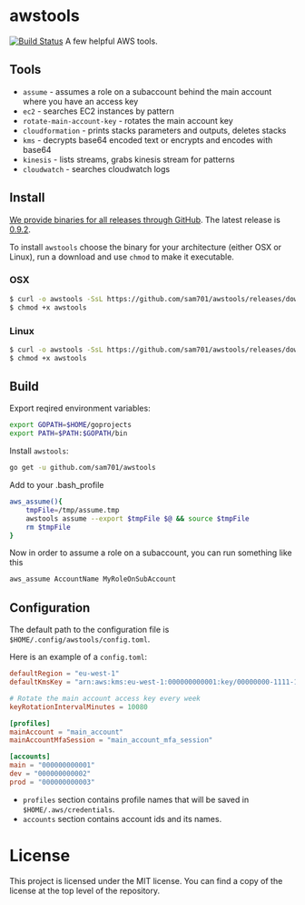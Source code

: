 # awstools
[![Build Status](https://travis-ci.org/sam701/awstools.svg?branch=master)](https://travis-ci.org/sam701/awstools) A few helpful AWS tools.

## Tools
* `assume` - assumes a role on a subaccount behind the main account where you have an access key
* `ec2` - searches EC2 instances by pattern
* `rotate-main-account-key` - rotates the main account key
* `cloudformation` - prints stacks parameters and outputs, deletes stacks
* `kms` - decrypts base64 encoded text or encrypts and encodes with base64
* `kinesis` - lists streams, grabs kinesis stream for patterns
* `cloudwatch` - searches cloudwatch logs

## Install

[We provide binaries for all releases through GitHub](https://github.com/sam701/awstools/releases). The latest release is [0.9.2](https://github.com/sam701/awstools/releases/latest).

To install `awstools` choose the binary for your architecture (either OSX or Linux), run a download and use `chmod` to make it executable.

### OSX

```sh
$ curl -o awstools -SsL https://github.com/sam701/awstools/releases/download/0.9.2/awstools_darwin_amd64
$ chmod +x awstools
```

### Linux

```sh
$ curl -o awstools -SsL https://github.com/sam701/awstools/releases/download/0.9.2/awstools_linux_amd64
$ chmod +x awstools
```

## Build
Export reqired environment variables:
```sh
export GOPATH=$HOME/goprojects
export PATH=$PATH:$GOPATH/bin
```

Install `awstools`:
```sh
go get -u github.com/sam701/awstools
```

Add to your .bash_profile
```sh
aws_assume(){
	tmpFile=/tmp/assume.tmp
	awstools assume --export $tmpFile $@ && source $tmpFile
	rm $tmpFile
}
```
Now in order to assume a role on a subaccount, you can run something like this
```sh
aws_assume AccountName MyRoleOnSubAccount
```


## Configuration
The default path to the configuration file is `$HOME/.config/awstools/config.toml`.

Here is an example of a `config.toml`:
```toml
defaultRegion = "eu-west-1"
defaultKmsKey = "arn:aws:kms:eu-west-1:000000000001:key/00000000-1111-1111-2222-333333333333"

# Rotate the main account access key every week
keyRotationIntervalMinutes = 10080

[profiles]
mainAccount = "main_account"
mainAccountMfaSession = "main_account_mfa_session"

[accounts]
main = "000000000001"
dev = "000000000002"
prod = "000000000003"
```

* `profiles` section contains profile names that will be saved in `$HOME/.aws/credentials`.
* `accounts` section contains account ids and its names.

# License

This project is licensed under the MIT license. You can find a copy of the license at the top level of the repository.

